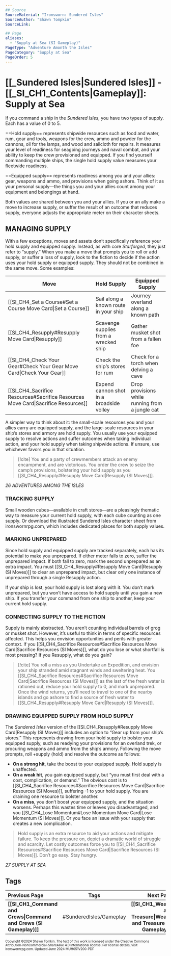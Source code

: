 ```yaml
---
## Source
SourceMaterial: "Ironsworn: Sundered Isles"
SourceAuthor: "Shawn Tompkin"
SourceLink: 

## Page
aliases: 
  - "Supply at Sea (SI Gameplay)"
PageType: "Adventure Amonth the Isles"
PageCategory: "Supply at Sea"
PageOrder: 5
---
```

# [[_Sundered Isles|Sundered Isles]] - [[_SI_CH1_Contents|Gameplay]]: Supply at Sea
If you command a ship in the _Sundered Isles_, you have two types of supply. Each has a value of 0 to 5.

==Hold supply== represents shipwide resources such as food and water, rum, gear and tools, weapons for the crew, ammo and powder for the cannons, oil for the lamps, and wood and sailcloth for repairs. It measures your level of readiness for seagoing journeys and naval combat, and your ability to keep the crew provisioned and equipped. If you find yourself commanding multiple ships, the single hold supply value measures your fleetwide readiness.

==Equipped supply== represents readiness among you and your allies: gear, weapons and ammo, and provisions when going ashore. Think of it as your personal supply—the things you and your allies count among your equipment and belongings at hand.

Both values are shared between you and your allies. If you or an ally make a move to increase supply, or suffer the result of an outcome that reduces supply, everyone adjusts the appropriate meter on their character sheets.

## MANAGING SUPPLY
With a few exceptions, moves and assets don’t specifically reference your hold supply and equipped supply. Instead, as with core _Starforged_, they just refer to “supply.” When you make a move that prompts you to roll or add supply, or suffer a loss of supply, look to the fiction to decide if the action uses your hold supply or equipped supply. They should not be combined in the same move. Some examples:

| **Move** | **Hold Supply** | **Equipped Supply** |
| --- | --- | --- |
| [[SI_CH4_Set a Course#Set a Course Move Card\|Set a Course]] | Sail along a known route in your ship | Journey overland along a known path |
| [[SI_CH4_Resupply#Resupply Move Card\|Resupply]] | Scavenge supplies from a wrecked ship | Gather musket shot from a fallen foe |
| [[SI_CH4_Check Your Gear#Check Your Gear Move Card\|Check Your Gear]] | Check the ship’s stores for rum | Check for a torch when delving a cave |
| [[SI_CH4_Sacrifice Resources#Sacrifice Resources Move Card\|Sacrifice Resources]] | Expend cannon shot in a broadside volley | Drop provisions while running from a jungle cat |

A simpler way to think about it: the small-scale resources you and your allies carry are equipped supply, and the large-scale resources in your ship’s stores and armory are hold supply. You usually use your equipped supply to resolve actions and suffer outcomes when taking individual action, and your hold supply when taking shipwide actions. If unsure, use whichever favors you in that situation.

> [!cite] 
> You and a party of crewmembers attack an enemy encampment, and are victorious. You order the crew to seize the camp’s provisions, bolstering your hold supply as you [[SI_CH4_Resupply#Resupply Move Card|Resupply (SI Moves)]].
> 
*26 ADVENTURES AMONG THE ISLES*

### TRACKING SUPPLY
Small wooden cubes—available in craft stores—are a pleasingly thematic way to measure your current hold supply, with each cube counting as one supply. Or download the illustrated Sundered Isles character sheet from ironswornrpg.com, which includes dedicated places for both supply values.

### MARKING UNPREPARED
Since hold supply and equipped supply are tracked separately, each has its potential to make you unprepared. If either meter falls to zero, suffer the unprepared impact. If both fall to zero, mark the second unprepared as an extra impact. You must [[SI_CH4_Resupply#Resupply Move Card|Resupply (SI Moves)]] to clear an unprepared impact, but clear only one instance of unprepared through a single Resupply action.

If your ship is lost, your hold supply is lost along with it. You don’t mark unprepared, but you won’t have access to hold supply until you gain a new ship. If you transfer your command from one ship to another, keep your current hold supply.

### CONNECTING SUPPLY TO THE FICTION
Supply is mainly abstracted. You aren’t counting individual barrels of grog or musket shot. However, it’s useful to think in terms of specific resources affected. This helps you envision opportunities and perils with greater context. If you [[SI_CH4_Sacrifice Resources#Sacrifice Resources Move Card|Sacrifice Resources (SI Moves)]], what do you lose or what shortfall is most pressing? If you Resupply, what do you gain?
> [!cite] 
> You roll a miss as you Undertake an Expedition, and envision your ship stranded amid stagnant winds and sweltering heat. You [[SI_CH4_Sacrifice Resources#Sacrifice Resources Move Card|Sacrifice Resources (SI Moves)]] as the last of the fresh water is rationed out, reduce your hold supply to 0, and mark unprepared. Once the wind returns, you’ll need to travel to one of the nearby islands and go ashore to find a source of fresh water to [[SI_CH4_Resupply#Resupply Move Card|Resupply (SI Moves)]].

### DRAWING EQUIPPED SUPPLY FROM HOLD SUPPLY
The _Sundered Isles_ version of the [[SI_CH4_Resupply#Resupply Move Card|Resupply (SI Moves)]] includes an option to “Gear up from your ship’s stores.” This represents drawing from your hold supply to bolster your equipped supply, such as readying your provisions for an overland trek, or procuring weapons and ammo from the ship’s armory. Following the move prompts, roll +supply (hold) and resolve the outcome as follows:
- **On a strong hit**, take the boost to your equipped supply. Hold supply is unaffected.
- **On a weak hit**, you gain equipped supply, but “you must first deal with a cost, complication, or demand.” The obvious cost is to [[SI_CH4_Sacrifice Resources#Sacrifice Resources Move Card|Sacrifice Resources (SI Moves)]], suffering -1 to your hold supply. You are draining one resource to bolster another.
- **On a miss**, you don’t boost your equipped supply, and the situation worsens. Perhaps this wastes time or leaves you disadvantaged, and you [[SI_CH4_Lose Momentum#Lose Momentum Move Card|Lose Momentum (SI Moves)]]. Or you face an issue with your supply that creates a new complication.

> Hold supply is an extra resource to aid your actions and mitigate failure. To keep the pressure on, depict a dramatic world of struggle and scarcity. Let costly outcomes force you to [[SI_CH4_Sacrifice Resources#Sacrifice Resources Move Card|Sacrifice Resources (SI Moves)]]. Don’t go easy. Stay hungry.

*27 SUPPLY AT SEA*

## Tags

| Previous Page | Tags | Next Page |
| :--- | :---: | ---: |
| **[[SI_CH1_Command and Crews\|Command and Crews (SI Gameplay)]]** | #SunderedIsles/Gameplay| **[[SI_CH1_Wealth and Treasure\|Wealth and Treasure (SI Gameplay)]]** |


<font size=-2>Copyright ©2024 Shawn Tomkin. The text of this work is licensed under the Creative Commons Attribution-NonCommercial-ShareAlike 4.0 International license. For license details, visit ironswornrpg.com. Updated June 2024 MUH051V200-PDF</font>